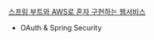 [스프링 부트와 AWS로 혼자 구현하는 웹서비스](https://book.naver.com/bookdb/book_detail.nhn?bid=15871738)
- OAuth & Spring Security

